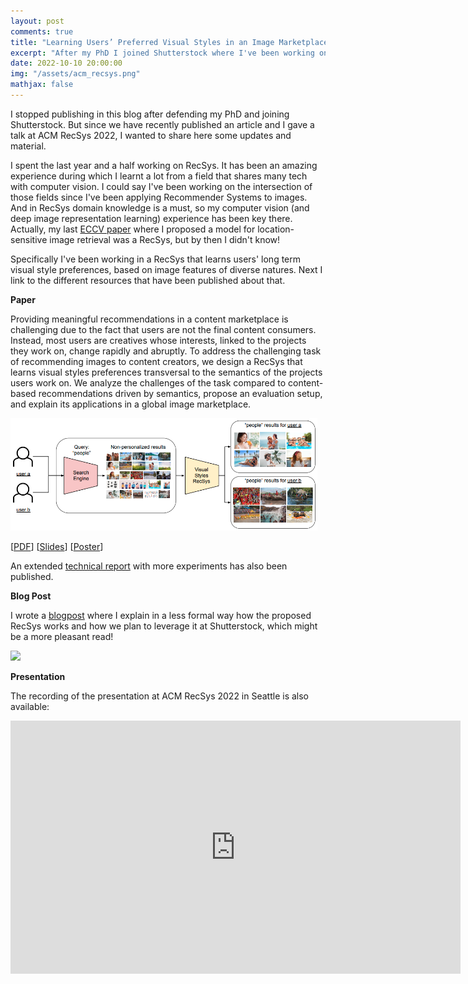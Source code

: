 ```yaml
---
layout: post
comments: true
title: "Learning Users’ Preferred Visual Styles in an Image Marketplace"
excerpt: "After my PhD I joined Shutterstock where I've been working on Recommender Systems. The last year I've been developing Visual Styles RecSys, a model that learns users' visual style preferences transversal to the projects they work on, and which aims to personalise the content served at Shutterstock. It was presented as an oral in ACM RecSys '22 industrial track."
date: 2022-10-10 20:00:00
img: "/assets/acm_recsys.png"
mathjax: false
---
```


<script type="text/javascript" async
src="https://cdn.mathjax.org/mathjax/latest/MathJax.js?config=TeX-MML-AM_CHTML">
</script>

I stopped publishing in this blog after defending my PhD and joining Shutterstock. But since we have recently published an article and I gave a talk at ACM RecSys 2022, I wanted to share here some updates and material.  

I spent the last year and a half working on RecSys. It has been an amazing experience during which I learnt a lot from a field that shares many tech with computer vision. I could say I've been working on the intersection of those fields since I've been applying Recommender Systems to images. And in RecSys domain knowledge is a must, so my computer vision (and deep image representation learning) experience has been key there. Actually, my last [ECCV paper](https://gombru.github.io/2020/06/03/LocSens/) where I proposed a model for location-sensitive image retrieval was a RecSys, but by then I didn't know!  

Specifically I've been working in a RecSys that learns users' long term visual style preferences, based on image features of diverse natures. Next I link to the different resources that have been published about that.


**Paper**

Providing meaningful recommendations in a content marketplace is challenging due to the fact that users are not the final content consumers. Instead, most users are creatives whose interests, linked to the projects they work on, change rapidly and abruptly. To address the challenging task of recommending images to content creators, we design a RecSys that learns visual styles preferences transversal to the semantics of the projects users work on. We analyze the challenges of the task compared to content-based recommendations driven by semantics, propose an evaluation setup, and explain its applications in a global image marketplace.  

<div class="imgcap">
<img src="/assets/acm_recsys.png" height="180">
</div>

[[PDF](https://dl.acm.org/doi/pdf/10.1145/3523227.3547382)] [[Slides](https://drive.google.com/file/d/1HCXO7KlkESHQhFeHp57tPHco_siLJ3-M/view?usp=sharing)] [[Poster](https://drive.google.com/file/d/1i3fqZxunmF2usg2Ii4DYQtsnsbl1dCUK/view?usp=sharing)]   

An extended [technical report](https://arxiv.org/abs/2208.10902) with more experiments has also been published.


**Blog Post**

I wrote a [blogpost](https://www.shutterstock.com/blog/data-science-building-content-personalization) where I explain in a less formal way how the proposed RecSys works and how we plan to leverage it at Shutterstock, which might be a more pleasant read!  

<div class="imgcap">
<img src="/assets/recsys_results.png" height="180">
</div>


**Presentation**

The recording of the presentation at ACM RecSys 2022 in Seattle is also available:

<p align="center"><iframe align="middle" width="720" height="405" src="https://www.youtube.com/embed/GVLjwuFvhyY" frameborder="0" allow="autoplay; encrypted-media" allowfullscreen></iframe></p>


